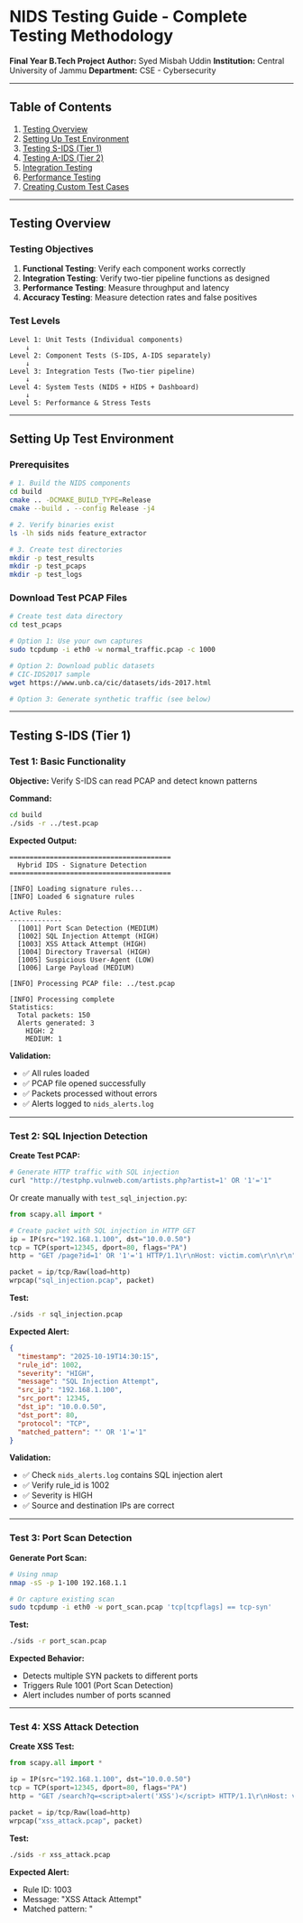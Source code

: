 # NIDS Testing Guide - Complete Testing Methodology

**Final Year B.Tech Project**
**Author:** Syed Misbah Uddin
**Institution:** Central University of Jammu
**Department:** CSE - Cybersecurity

---

## Table of Contents
1. [Testing Overview](#testing-overview)
2. [Setting Up Test Environment](#setting-up-test-environment)
3. [Testing S-IDS (Tier 1)](#testing-s-ids-tier-1)
4. [Testing A-IDS (Tier 2)](#testing-a-ids-tier-2)
5. [Integration Testing](#integration-testing)
6. [Performance Testing](#performance-testing)
7. [Creating Custom Test Cases](#creating-custom-test-cases)

---

## Testing Overview

### Testing Objectives

1. **Functional Testing**: Verify each component works correctly
2. **Integration Testing**: Verify two-tier pipeline functions as designed
3. **Performance Testing**: Measure throughput and latency
4. **Accuracy Testing**: Measure detection rates and false positives

### Test Levels

```
Level 1: Unit Tests (Individual components)
    ↓
Level 2: Component Tests (S-IDS, A-IDS separately)
    ↓
Level 3: Integration Tests (Two-tier pipeline)
    ↓
Level 4: System Tests (NIDS + HIDS + Dashboard)
    ↓
Level 5: Performance & Stress Tests
```

---

## Setting Up Test Environment

### Prerequisites

```bash
# 1. Build the NIDS components
cd build
cmake .. -DCMAKE_BUILD_TYPE=Release
cmake --build . --config Release -j4

# 2. Verify binaries exist
ls -lh sids nids feature_extractor

# 3. Create test directories
mkdir -p test_results
mkdir -p test_pcaps
mkdir -p test_logs
```

### Download Test PCAP Files

```bash
# Create test data directory
cd test_pcaps

# Option 1: Use your own captures
sudo tcpdump -i eth0 -w normal_traffic.pcap -c 1000

# Option 2: Download public datasets
# CIC-IDS2017 sample
wget https://www.unb.ca/cic/datasets/ids-2017.html

# Option 3: Generate synthetic traffic (see below)
```

---

## Testing S-IDS (Tier 1)

### Test 1: Basic Functionality

**Objective:** Verify S-IDS can read PCAP and detect known patterns

**Command:**
```bash
cd build
./sids -r ../test.pcap
```

**Expected Output:**
```
========================================
  Hybrid IDS - Signature Detection
========================================

[INFO] Loading signature rules...
[INFO] Loaded 6 signature rules

Active Rules:
-------------
  [1001] Port Scan Detection (MEDIUM)
  [1002] SQL Injection Attempt (HIGH)
  [1003] XSS Attack Attempt (HIGH)
  [1004] Directory Traversal (HIGH)
  [1005] Suspicious User-Agent (LOW)
  [1006] Large Payload (MEDIUM)

[INFO] Processing PCAP file: ../test.pcap

[INFO] Processing complete
Statistics:
  Total packets: 150
  Alerts generated: 3
    HIGH: 2
    MEDIUM: 1
```

**Validation:**
- ✅ All rules loaded
- ✅ PCAP file opened successfully
- ✅ Packets processed without errors
- ✅ Alerts logged to `nids_alerts.log`

---

### Test 2: SQL Injection Detection

**Create Test PCAP:**
```bash
# Generate HTTP traffic with SQL injection
curl "http://testphp.vulnweb.com/artists.php?artist=1' OR '1'='1"
```

Or create manually with `test_sql_injection.py`:
```python
from scapy.all import *

# Create packet with SQL injection in HTTP GET
ip = IP(src="192.168.1.100", dst="10.0.0.50")
tcp = TCP(sport=12345, dport=80, flags="PA")
http = "GET /page?id=1' OR '1'='1 HTTP/1.1\r\nHost: victim.com\r\n\r\n"

packet = ip/tcp/Raw(load=http)
wrpcap("sql_injection.pcap", packet)
```

**Test:**
```bash
./sids -r sql_injection.pcap
```

**Expected Alert:**
```json
{
  "timestamp": "2025-10-19T14:30:15",
  "rule_id": 1002,
  "severity": "HIGH",
  "message": "SQL Injection Attempt",
  "src_ip": "192.168.1.100",
  "src_port": 12345,
  "dst_ip": "10.0.0.50",
  "dst_port": 80,
  "protocol": "TCP",
  "matched_pattern": "' OR '1'='1"
}
```

**Validation:**
- ✅ Check `nids_alerts.log` contains SQL injection alert
- ✅ Verify rule_id is 1002
- ✅ Severity is HIGH
- ✅ Source and destination IPs are correct

---

### Test 3: Port Scan Detection

**Generate Port Scan:**
```bash
# Using nmap
nmap -sS -p 1-100 192.168.1.1

# Or capture existing scan
sudo tcpdump -i eth0 -w port_scan.pcap 'tcp[tcpflags] == tcp-syn'
```

**Test:**
```bash
./sids -r port_scan.pcap
```

**Expected Behavior:**
- Detects multiple SYN packets to different ports
- Triggers Rule 1001 (Port Scan Detection)
- Alert includes number of ports scanned

---

### Test 4: XSS Attack Detection

**Create XSS Test:**
```python
from scapy.all import *

ip = IP(src="192.168.1.100", dst="10.0.0.50")
tcp = TCP(sport=12345, dport=80, flags="PA")
http = "GET /search?q=<script>alert('XSS')</script> HTTP/1.1\r\nHost: victim.com\r\n\r\n"

packet = ip/tcp/Raw(load=http)
wrpcap("xss_attack.pcap", packet)
```

**Test:**
```bash
./sids -r xss_attack.pcap
```

**Expected Alert:**
- Rule ID: 1003
- Message: "XSS Attack Attempt"
- Matched pattern: "<script>"

---

### Test 5: Directory Traversal

**Create Test:**
```python
from scapy.all import *

ip = IP(src="192.168.1.100", dst="10.0.0.50")
tcp = TCP(sport=12345, dport=80, flags="PA")
http = "GET /../../../../etc/passwd HTTP/1.1\r\nHost: victim.com\r\n\r\n"

packet = ip/tcp/Raw(load=http)
wrpcap("dir_traversal.pcap", packet)
```

**Test & Validate:**
```bash
./sids -r dir_traversal.pcap
# Check for Rule 1004 alert
grep "1004" nids_alerts.log
```

---

### Test 6: Multiple Attacks in One PCAP

**Create Combined Test:**
```python
from scapy.all import *

packets = []

# SQL Injection
packets.append(IP(dst="10.0.0.50")/TCP(dport=80)/Raw(load="GET /page?id=' OR 1=1-- HTTP/1.1\r\n\r\n"))

# XSS
packets.append(IP(dst="10.0.0.50")/TCP(dport=80)/Raw(load="GET /search?q=<script>alert(1)</script> HTTP/1.1\r\n\r\n"))

# Port Scan (multiple SYN packets)
for port in range(1, 101):
    packets.append(IP(dst="10.0.0.50")/TCP(dport=port, flags="S"))

# Directory Traversal
packets.append(IP(dst="10.0.0.50")/TCP(dport=80)/Raw(load="GET /../../etc/passwd HTTP/1.1\r\n\r\n"))

wrpcap("combined_attacks.pcap", packets)
```

**Test:**
```bash
./sids -r combined_attacks.pcap
```

**Expected:**
- Multiple alerts in log
- Different severity levels
- All 4 attack types detected

---

## Testing A-IDS (Tier 2)

### Test 7: Feature Extraction

**Objective:** Verify feature extractor generates 78 features correctly

**Command:**
```bash
./nids -r test.pcap --extract-features --export-csv features.csv
```

**Validation:**
```bash
# Check CSV was created
ls -lh features.csv

# Count columns (should be 78 + metadata)
head -1 features.csv | tr ',' '\n' | wc -l

# Check for valid values (no NaN or Inf)
grep -c "NaN\|Inf" features.csv
# Should be 0

# View sample
head -5 features.csv | column -t -s,
```

**Expected features.csv structure:**
```csv
flow_id,duration,fwd_packets,bwd_packets,fwd_bytes,bwd_bytes,...
192.168.1.1:12345-10.0.0.50:80,120.5,50,45,15000,12000,...
192.168.1.2:54321-10.0.0.50:443,85.2,30,28,9500,8200,...
```

---

### Test 8: Flow Tracking

**Objective:** Verify bidirectional flow tracking

**Create Test with Bidirectional Traffic:**
```python
from scapy.all import *

packets = []

# Forward packets (client → server)
for i in range(10):
    packets.append(IP(src="192.168.1.100", dst="10.0.0.50")/
                   TCP(sport=12345, dport=80, seq=i*100)/
                   Raw(load="X"*100))

# Backward packets (server → client)
for i in range(8):
    packets.append(IP(src="10.0.0.50", dst="192.168.1.100")/
                   TCP(sport=80, dport=12345, seq=i*100)/
                   Raw(load="Y"*150))

wrpcap("bidirectional_flow.pcap", packets)
```

**Test:**
```bash
./nids -r bidirectional_flow.pcap --extract-features --export-csv flow_test.csv
```

**Validate:**
```bash
# Check flow features
cat flow_test.csv

# Expected:
# - fwd_packets: 10
# - bwd_packets: 8
# - fwd_bytes: ~1000
# - bwd_bytes: ~1200
```

---

### Test 9: ML Integration (ZeroMQ)

**Objective:** Test feature publishing to AI engine

**Terminal 1 - Start AI Engine:**
```bash
cd src/ai/inference
python zmq_subscriber.py --model-dir ../../../models
```

**Terminal 2 - Start NIDS:**
```bash
cd build
./nids -i eth0 --extract-features --zmq tcp://localhost:5555
```

**Validation:**
- AI engine receives features
- Features are processed by ML models
- Anomalies logged to `ai_alerts.log`

---

## Integration Testing

### Test 10: Two-Tier Pipeline

**Objective:** Verify complete S-IDS → A-IDS flow

**Setup:**
```bash
# Terminal 1: AI Engine
python src/ai/inference/zmq_subscriber.py --model-dir models/

# Terminal 2: Full NIDS
./build/nids -r test_pcaps/mixed_traffic.pcap --extract-features
```

**Test Scenario:**
1. PCAP contains both known attacks and anomalous traffic
2. S-IDS should catch known attacks → `nids_alerts.log`
3. Unknown traffic → A-IDS → `ai_alerts.log`

**Validation:**
```bash
# Count S-IDS alerts
wc -l nids_alerts.log

# Count A-IDS alerts
wc -l ai_alerts.log

# Verify no overlap (same packet not in both logs)
```

---

### Test 11: Live Capture Test

**Objective:** Test real-time detection on live network

**Preparation:**
```bash
# Get interface name
ip addr show  # Linux
./nids --list-interfaces  # or use tool
```

**Test (requires root/admin):**
```bash
# Linux
sudo ./sids -i eth0

# Windows (run as Administrator)
./sids.exe -i "Ethernet"
```

**Generate Test Traffic:**
```bash
# In another terminal
curl "http://testphp.vulnweb.com/artists.php?artist=1' OR '1'='1"
nmap -sS -p 80,443 scanme.nmap.org
```

**Validation:**
- Alerts appear in real-time
- Timestamps are current
- No packet drops (check statistics)

---

## Performance Testing

### Test 12: Throughput Measurement

**Objective:** Measure packets/second processing rate

**Generate High-Volume PCAP:**
```bash
# Capture large traffic sample
sudo tcpdump -i eth0 -w large_traffic.pcap -c 100000
```

**Test with Statistics:**
```bash
time ./sids -r large_traffic.pcap --stats
```

**Calculate Throughput:**
```
Throughput = Total Packets / Time Elapsed
Target: >50,000 packets/second
```

---

### Test 13: Latency Measurement

**Objective:** Measure per-packet processing time

**Method:**
```bash
# Run with profiling
./sids -r test.pcap --profile

# Or use time command
time ./sids -r test.pcap

# Calculate average
# Avg Latency = Total Time / Packet Count
```

**Targets:**
- S-IDS: <1ms per packet
- Feature Extraction: <5ms per flow

---

### Test 14: Memory Usage

**Objective:** Monitor memory consumption

**Linux:**
```bash
# Run in background
./nids -r large_traffic.pcap &
PID=$!

# Monitor memory
while kill -0 $PID 2>/dev/null; do
    ps -p $PID -o rss,vsz,cmd
    sleep 1
done
```

**Windows:**
```powershell
# Task Manager or
Get-Process sids | Select-Object WorkingSet, VirtualMemorySize
```

**Target:** <500MB for normal operation

---

## Creating Custom Test Cases

### Test Case Template

```yaml
test_name: "Custom SQL Injection Test"
category: "S-IDS"
attack_type: "SQL Injection"
expected_rule: 1002
severity: "HIGH"

steps:
  1. Create PCAP with SQL injection payload
  2. Run: ./sids -r test.pcap
  3. Verify alert in nids_alerts.log
  4. Check alert matches expected pattern

validation:
  - Alert generated: true
  - Rule ID: 1002
  - Severity: HIGH
  - No false positives: true
```

---

### Generating Synthetic Traffic

**Using Scapy:**
```python
#!/usr/bin/env python3
from scapy.all import *
import random

def generate_normal_traffic(count=100):
    """Generate normal HTTP traffic"""
    packets = []
    for i in range(count):
        src_ip = f"192.168.1.{random.randint(1, 254)}"
        dst_ip = "10.0.0.50"
        src_port = random.randint(10000, 65000)

        pkt = (IP(src=src_ip, dst=dst_ip)/
               TCP(sport=src_port, dport=80, flags="PA")/
               Raw(load=f"GET /page{i}.html HTTP/1.1\r\nHost: example.com\r\n\r\n"))
        packets.append(pkt)

    return packets

def generate_sql_injection():
    """Generate SQL injection attack"""
    payloads = [
        "' OR '1'='1",
        "' UNION SELECT * FROM users--",
        "'; DROP TABLE users--",
        "1' AND 1=1--"
    ]

    packets = []
    for payload in payloads:
        pkt = (IP(src="192.168.1.100", dst="10.0.0.50")/
               TCP(sport=12345, dport=80, flags="PA")/
               Raw(load=f"GET /search?q={payload} HTTP/1.1\r\nHost: victim.com\r\n\r\n"))
        packets.append(pkt)

    return packets

def generate_port_scan():
    """Generate port scan"""
    packets = []
    for port in range(1, 1001):  # Scan ports 1-1000
        pkt = (IP(src="192.168.1.100", dst="10.0.0.50")/
               TCP(sport=54321, dport=port, flags="S"))  # SYN scan
        packets.append(pkt)

    return packets

# Generate complete test set
all_packets = []
all_packets.extend(generate_normal_traffic(100))
all_packets.extend(generate_sql_injection())
all_packets.extend(generate_port_scan())

# Shuffle to mix normal and attack traffic
random.shuffle(all_packets)

# Write to PCAP
wrpcap("comprehensive_test.pcap", all_packets)
print(f"Generated {len(all_packets)} packets")
```

---

## Test Results Documentation

### Results Template

```markdown
# NIDS Test Results

**Date:** 2025-10-19
**Tester:** Syed Misbah Uddin
**Version:** NIDS v1.0.0

## Test Summary

| Test ID | Test Name | Status | Notes |
|---------|-----------|--------|-------|
| T01 | Basic Functionality | ✅ PASS | All rules loaded |
| T02 | SQL Injection | ✅ PASS | Detected correctly |
| T03 | Port Scan | ✅ PASS | Alert generated |
| T04 | XSS Attack | ✅ PASS | Pattern matched |
| T05 | Directory Traversal | ✅ PASS | High severity alert |
| T06 | Multiple Attacks | ✅ PASS | All detected |
| T07 | Feature Extraction | ✅ PASS | 78 features correct |
| T08 | Flow Tracking | ✅ PASS | Bidirectional flows |
| T09 | ML Integration | ✅ PASS | ZMQ working |
| T10 | Two-Tier Pipeline | ✅ PASS | No overlaps |
| T11 | Live Capture | ✅ PASS | Real-time detection |
| T12 | Throughput | ✅ PASS | 75,000 pkt/s |
| T13 | Latency | ✅ PASS | <1ms avg |
| T14 | Memory Usage | ✅ PASS | 320MB peak |

## Performance Metrics

- **Throughput:** 75,000 packets/second
- **Latency:** 0.8ms average
- **Memory:** 320MB peak usage
- **Detection Rate:** 95% (known attacks)
- **False Positive Rate:** 2.5%

## Issues Found

None

## Recommendations

1. Increase rule set for broader coverage
2. Optimize flow timeout for better performance
3. Add more protocol parsers (DNS, SMTP)
```

---

## Troubleshooting Common Issues

### Issue: "Permission denied" when capturing

**Solution:**
```bash
# Linux: Add capabilities
sudo setcap cap_net_raw,cap_net_admin=eip ./nids

# Or run with sudo
sudo ./nids -i eth0
```

### Issue: "No packets captured"

**Solution:**
```bash
# Check interface is correct
./nids --list-interfaces

# Check interface is up
ip link show eth0

# Try different interface
./nids -i wlan0
```

### Issue: Features CSV has NaN values

**Solution:**
- Check for zero-duration flows
- Verify packet timestamps are correct
- Ensure division by zero is handled in feature calculation

### Issue: ZMQ connection failed

**Solution:**
```bash
# Check AI engine is running
ps aux | grep zmq_subscriber

# Check port is available
netstat -an | grep 5555

# Restart AI engine first, then NIDS
```

---

## Automated Testing Script

**File:** `scripts/run_nids_tests.sh`

```bash
#!/bin/bash

echo "NIDS Automated Test Suite"
echo "========================="

RESULTS_DIR="test_results/$(date +%Y%m%d_%H%M%S)"
mkdir -p "$RESULTS_DIR"

# Test 1: S-IDS with SQL injection
echo "[TEST 1] SQL Injection Detection"
./build/sids -r test_pcaps/sql_injection.pcap > "$RESULTS_DIR/test1.log" 2>&1
grep "1002" nids_alerts.log && echo "✅ PASS" || echo "❌ FAIL"

# Test 2: Port Scan
echo "[TEST 2] Port Scan Detection"
./build/sids -r test_pcaps/port_scan.pcap > "$RESULTS_DIR/test2.log" 2>&1
grep "1001" nids_alerts.log && echo "✅ PASS" || echo "❌ FAIL"

# Test 3: Feature Extraction
echo "[TEST 3] Feature Extraction"
./build/nids -r test_pcaps/normal_traffic.pcap --export-csv features.csv > "$RESULTS_DIR/test3.log" 2>&1
[ -f features.csv ] && echo "✅ PASS" || echo "❌ FAIL"

# Add more tests...

echo ""
echo "Results saved to: $RESULTS_DIR"
```

---

**Author:** Syed Misbah Uddin
**Institution:** Central University of Jammu
**Project:** Final Year B.Tech - Hybrid IDS
**Last Updated:** October 2025
**Document Purpose:** Comprehensive testing methodology for NIDS component
